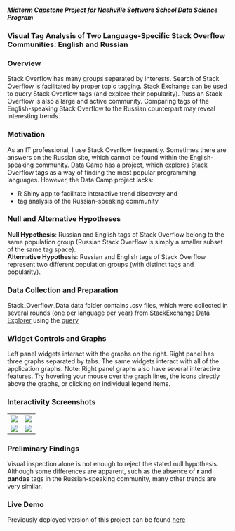 ##### Midterm Capstone Project for Nashville Software School Data Science Program
### Visual Tag Analysis of Two Language-Specific Stack Overflow Communities: English and Russian

### Overview

Stack Overflow has many groups separated by interests. Search of Stack Overflow is facilitated by proper topic tagging. Stack Exchange can be used to query Stack Overflow tags (and explore their popularity). Russian Stack Overflow is also a large and active community. Comparing tags of the English-speaking Stack Overflow to the Russian counterpart may reveal interesting trends.

### Motivation

As an IT professional, I use Stack Overflow frequently. Sometimes there are answers on the Russian site, which cannot be found within the English-speaking community. Data Camp has a project, which explores Stack Overflow tags as a way of finding the most popular programming languages. However, the Data Camp project lacks:
* R Shiny app to facilitate interactive trend discovery and 
* tag analysis of the Russian-speaking community

### Null and Alternative Hypotheses

**Null Hypothesis**:
Russian and English tags of Stack Overflow belong to the same population group (Russian Stack Overflow is simply a smaller subset of the same tag space).\
**Alternative Hypothesis**:
Russian and English tags of Stack Overflow represent two different population groups (with distinct tags and popularity).  

### Data Collection and Preparation

Stack_Overflow_Data data folder contains .csv files, which were collected in several rounds (one per language per year) from [StackExchange Data Explorer](https://data.stackexchange.com/) using the [query](https://github.com/amerus/Stack-Overflow-Tags/blob/master/query)

### Widget Controls and Graphs

Left panel widgets interact with the graphs on the right. Right panel has three graphs separated by tabs. The same widgets interact with all of the application graphs. Note: Right panel graphs also have several interactive features. Try hovering your mouse over the graph lines, the icons directly above the graphs, or clicking on individual legend items.

### Interactivity Screenshots
<table style = "border: none">
  <tr>
    <td> 
      <img src="https://user-images.githubusercontent.com/33165031/51431192-2398ed00-1beb-11e9-8da7-eef4c376b6ca.gif"> 
    </td>
    <td>
      <img src="https://user-images.githubusercontent.com/33165031/51431343-1a108480-1bed-11e9-9b3a-e230184dd121.gif">
    </td>
  </tr>
  <tr>
    <td>
    <img src="https://user-images.githubusercontent.com/33165031/51431354-38768000-1bed-11e9-897b-0c3299a6fabc.gif">
    </td>
    <td>
    <img src="https://user-images.githubusercontent.com/33165031/51431356-3ca29d80-1bed-11e9-9043-22ba151878d5.gif">
    </td>
  </tr>
</table>


### Preliminary Findings

Visual inspection alone is not enough to reject the stated null hypothesis. Although some differences are apparent, such as the absence of **r** and **pandas** tags in the Russian-speaking community, many other trends are very similar.

### Live Demo

Previously deployed version of this project can be found [here](https://amerus.shinyapps.io/Stack_Overflow_English_Russian/)
